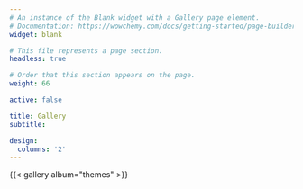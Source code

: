 ```yaml
---
# An instance of the Blank widget with a Gallery page element.
# Documentation: https://wowchemy.com/docs/getting-started/page-builder/
widget: blank

# This file represents a page section.
headless: true

# Order that this section appears on the page.
weight: 66

active: false

title: Gallery
subtitle:

design:
  columns: '2'
---
```


{{< gallery album="themes" >}}

